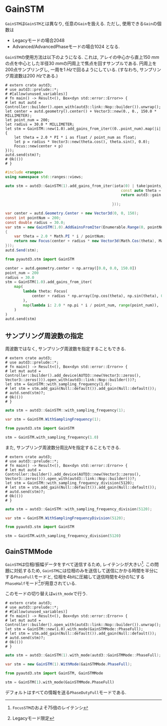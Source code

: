 # GainSTM

`GainSTM`は`GainSTM`とは異なり, 任意の`Gain`を扱える. ただし, 使用できる`Gain`の個数は
- Legacyモードの場合2048
- Advanced/AdvancedPhaseモードの場合1024
となる.

`GainSTM`の使用方法は以下のようになる.
これは, アレイの中心から直上$\SI{150}{mm}$の点を中心とした半径$\SI{30}{mm}$の円周上で焦点を回すサンプルである.
円周上を200点サンプリングし, 一周を$\SI{1}{Hz}$で回るようにしている. (すなわち, サンプリング周波数は$\SI{200}{Hz}$である.)

```rust,edition2021
# extern crate autd3;
# use autd3::prelude::*;
# #[allow(unused_variables)]
# fn main() -> Result<(), Box<dyn std::error::Error>> {
# let mut autd = Controller::builder().open_with(autd3::link::Nop::builder()).unwrap();
let center = autd.geometry().center() + Vector3::new(0., 0., 150.0 * MILLIMETER);
let point_num = 200;
let radius = 30.0 * MILLIMETER;
let stm = GainSTM::new(1.0).add_gains_from_iter((0..point_num).map(|i| {
    let theta = 2.0 * PI * i as float / point_num as float;
    let p = radius * Vector3::new(theta.cos(), theta.sin(), 0.0);
    Focus::new(center + p)
}));
autd.send(stm)?;
# Ok(())
# }
```

```cpp
#include <ranges>
using namespace std::ranges::views;

auto stm = autd3::GainSTM(1).add_gains_from_iter(iota(0) | take(points_num) | transform([&](auto i) {
                                                    const auto theta = 2.0 * autd3::pi * static_cast<double>(i) / static_cast<double>(points_num);
                                                    return autd3::gain::Focus(center +
                                                                            autd3::Vector3(radius * std::cos(theta), radius * std::sin(theta), 0));
                                                }));
```

```cs
var center = autd.Geometry.Center + new Vector3d(0, 0, 150);
const int pointNum = 200;
const double radius = 30.0;
var stm = new GainSTM(1.0).AddGainsFromIter(Enumerable.Range(0, pointNum).Select(i =>
{
    var theta = 2.0 * Math.PI * i / pointNum;
    return new Focus(center + radius * new Vector3d(Math.Cos(theta), Math.Sin(theta), 0));
}));
autd.Send(stm);
```

```python
from pyautd3.stm import GainSTM

center = autd.geometry.center + np.array([0.0, 0.0, 150.0])
point_num = 200
radius = 30.0
stm = GainSTM(1.0).add_gains_from_iter(
    map(
        lambda theta: Focus(
            center + radius * np.array([np.cos(theta), np.sin(theta), 0])
        ),
        map(lambda i: 2.0 * np.pi * i / point_num, range(point_num)),
    )
)
autd.send(stm)
```


## サンプリング周波数の指定

周波数ではなく, サンプリング周波数を指定することもできる.

```rust,edition2021
# extern crate autd3;
# use autd3::prelude::*;
# fn main() -> Result<(), Box<dyn std::error::Error>> {
# let mut autd = Controller::builder().add_device(AUTD3::new(Vector3::zeros(), Vector3::zeros())).open_with(autd3::link::Nop::builder())?;
let stm = GainSTM::with_sampling_frequency(1.0);
# let stm = stm.add_gain(Null::default()).add_gain(Null::default());
# autd.send(stm)?;
# Ok(())
# }
```

```cpp
auto stm = autd3::GainSTM::with_sampling_frequency(1);
```

```cs
var stm = GainSTM.WithSamplingFrequency(1);
```

```python
from pyautd3.stm import GainSTM

stm = GainSTM.with_sampling_frequency(1.0)
```

また, サンプリング周波数分周比$N$を指定することもできる.

```rust,edition2021
# extern crate autd3;
# use autd3::prelude::*;
# fn main() -> Result<(), Box<dyn std::error::Error>> {
# let mut autd = Controller::builder().add_device(AUTD3::new(Vector3::zeros(), Vector3::zeros())).open_with(autd3::link::Nop::builder())?;
let stm = GainSTM::with_sampling_frequency_division(5120);
# let stm = stm.add_gain(Null::default()).add_gain(Null::default());
# autd.send(stm)?;
# Ok(())
# }
```

```cpp
auto stm = autd3::GainSTM::with_sampling_frequency_division(5120);
```

```cs
var stm = GainSTM.WithSamplingFrequencyDivision(5120);
```

```python
from pyautd3.stm import GainSTM

stm = GainSTM.with_sampling_frequency_division(5120)
```

## GainSTMMode

`GainSTM`は位相/振幅データをすべて送信するため, レイテンシが大きい[^fn_gain_seq].
この問題に対処するため, `GainSTM`には位相のみを送信して送信にかかる時間を半分にする`PhaseFull`モードと, 位相を4bitに圧縮して送信時間を4分の1にする`PhaseHalf`モード[^phase_half]が用意されている.

このモードの切り替えは`with_mode`で行う.

```rust,edition2021
# extern crate autd3;
# use autd3::prelude::*;
# #[allow(unused_variables)]
# fn main() -> Result<(), Box<dyn std::error::Error>> {
# let mut autd = Controller::builder().open_with(autd3::link::Nop::builder()).unwrap();
let stm = GainSTM::new(1.0).with_mode(GainSTMMode::PhaseFull);
# let stm = stm.add_gain(Null::default()).add_gain(Null::default());
# autd.send(stm)?;
# Ok(())
# }
```

```cpp
auto stm = autd3::GainSTM(1).with_mode(autd3::GainSTMMode::PhaseFull);
```

```cs
var stm = new GainSTM(1).WithMode(GainSTMMode.PhaseFull);
```

```python
from pyautd3.stm import GainSTM, GainSTMMode

stm = GainSTM(1).with_mode(GainSTMMode.PhaseFull)
```

デフォルトはすべての情報を送る`PhaseDutyFull`モードである.


[^fn_gain_seq]: `FocusSTM`のおよそ75倍のレイテンシ

[^phase_half]: Legacyモード限定
